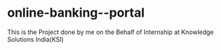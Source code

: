 # online-banking--portal
This is the Project done by me on the Behalf of  Internship at Knowledge Solutions India(KSI)
